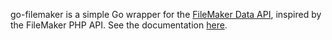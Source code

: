 go-filemaker is a simple Go wrapper for the [FileMaker Data API](https://fmhelp.filemaker.com/docs/18/en/dataapi), inspired by the FileMaker PHP API. See the documentation [here](https://jomla97.github.io/go-filemaker/).